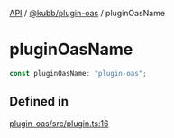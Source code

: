 [API](../../../packages.md) / [@kubb/plugin-oas](../index.md) / pluginOasName

# pluginOasName

```ts
const pluginOasName: "plugin-oas";
```

## Defined in

[plugin-oas/src/plugin.ts:16](https://github.com/kubb-project/kubb/blob/41d5fcbd23d143293d72542efcb650e62fa3a210/packages/plugin-oas/src/plugin.ts#L16)
